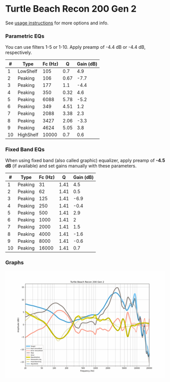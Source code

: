 # Turtle Beach Recon 200 Gen 2
See [usage instructions](https://github.com/jaakkopasanen/AutoEq#usage) for more options and info.

### Parametric EQs
You can use filters 1-5 or 1-10. Apply preamp of -4.4 dB or -4.4 dB, respectively.

|   # | Type      |   Fc (Hz) |    Q |   Gain (dB) |
|-----|-----------|-----------|------|-------------|
|   1 | LowShelf  |       105 | 0.7  |         4.9 |
|   2 | Peaking   |       106 | 0.67 |        -7.7 |
|   3 | Peaking   |       177 | 1.1  |        -4.4 |
|   4 | Peaking   |       350 | 0.32 |         4.6 |
|   5 | Peaking   |      6088 | 5.78 |        -5.2 |
|   6 | Peaking   |       349 | 4.51 |         1.2 |
|   7 | Peaking   |      2088 | 3.38 |         2.3 |
|   8 | Peaking   |      3427 | 2.06 |        -3.3 |
|   9 | Peaking   |      4624 | 5.05 |         3.8 |
|  10 | HighShelf |     10000 | 0.7  |         0.6 |

### Fixed Band EQs
When using fixed band (also called graphic) equalizer, apply preamp of **-4.5 dB** (if available) and set gains manually with these parameters.

|   # | Type    |   Fc (Hz) |    Q |   Gain (dB) |
|-----|---------|-----------|------|-------------|
|   1 | Peaking |        31 | 1.41 |         4.5 |
|   2 | Peaking |        62 | 1.41 |         0.5 |
|   3 | Peaking |       125 | 1.41 |        -6.9 |
|   4 | Peaking |       250 | 1.41 |        -0.4 |
|   5 | Peaking |       500 | 1.41 |         2.9 |
|   6 | Peaking |      1000 | 1.41 |         2   |
|   7 | Peaking |      2000 | 1.41 |         1.5 |
|   8 | Peaking |      4000 | 1.41 |        -1.6 |
|   9 | Peaking |      8000 | 1.41 |        -0.6 |
|  10 | Peaking |     16000 | 1.41 |         0.7 |

### Graphs
![](./Turtle%20Beach%20Recon%20200%20Gen%202.png)
